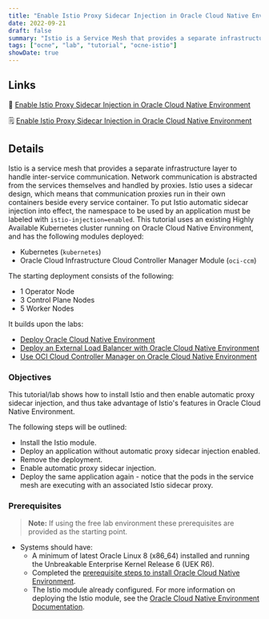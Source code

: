 ```yaml
---
title: "Enable Istio Proxy Sidecar Injection in Oracle Cloud Native Environment"
date: 2022-09-21
draft: false
summary: "Istio is a Service Mesh that provides a separate infrastructure layer to handle inter-service communication. Network communication is abstracted from the services themselves and handled by proxies. Istio uses a sidecar design, which means that communication proxies run in their own containers beside every service container."
tags: ["ocne", "lab", "tutorial", "ocne-istio"]
showDate: true
---
```


## Links

:crescent_moon: [Enable Istio Proxy Sidecar Injection in Oracle Cloud Native Environment](https://luna.oracle.com/lab/6e667326-fd72-4e65-a5b5-8398c5eef960)

:spiral_notepad: [Enable Istio Proxy Sidecar Injection in Oracle Cloud Native Environment](https://docs.oracle.com/en/learn/ocne-sidecars/)

## Details

Istio is a service mesh that provides a separate infrastructure layer to handle inter-service communication. Network communication is abstracted from the services themselves and handled by proxies. Istio uses a sidecar design, which means that communication proxies run in their own containers beside every service container. To put Istio automatic sidecar injection into effect, the namespace to be used by an application must be labeled with `istio-injection=enabled`.
This tutorial uses an existing Highly Available Kubernetes cluster running on Oracle Cloud Native Environment, and has the following modules deployed:

- Kubernetes (`kubernetes`)
- Oracle Cloud Infrastructure Cloud Controller Manager Module (`oci-ccm`)

The starting deployment consists of the following:

- 1 Operator Node
- 3 Control Plane Nodes
- 5 Worker Nodes

It builds upon the labs:

- [Deploy Oracle Cloud Native Environment](https://luna.oracle.com/lab/d18fe294-efb5-4498-9e7b-d5cc724d8619/steps)
- [Deploy an External Load Balancer with Oracle Cloud Native Environment](https://luna.oracle.com/lab/be8d99fc-44c3-4062-a3c3-95e982243ccf/steps)
- [Use OCI Cloud Controller Manager on Oracle Cloud Native Environment](https://luna.oracle.com/lab/5571f277-3eb9-435f-b3b3-fe421fb9747e/steps)

### Objectives

This tutorial/lab shows how to install Istio and then enable automatic proxy sidecar injection, and thus take advantage of Istio's features in Oracle Cloud Native Environment.

The following steps will be outlined:

- Install the Istio module.
- Deploy an application without automatic proxy sidecar injection enabled.
- Remove the deployment.
- Enable automatic proxy sidecar injection.
- Deploy the same application again - notice that the pods in the service mesh are executing with an associated Istio sidecar proxy.

### Prerequisites

> **Note:** If using the free lab environment these prerequisites are provided as the starting point.

- Systems should have:
  - A minimum of latest Oracle Linux 8 (x86_64) installed and running the Unbreakable Enterprise Kernel Release 6 (UEK R6).
  - Completed the [prerequisite steps to install Oracle Cloud Native Environment](https://docs.oracle.com/en/operating-systems/olcne/1.5/start/prereq.html#prereq).
  - The Istio module already configured. For more information on deploying the Istio module, see the [Oracle Cloud Native Environment Documentation](https://docs.oracle.com/en/operating-systems/olcne/1.5/mesh/).
